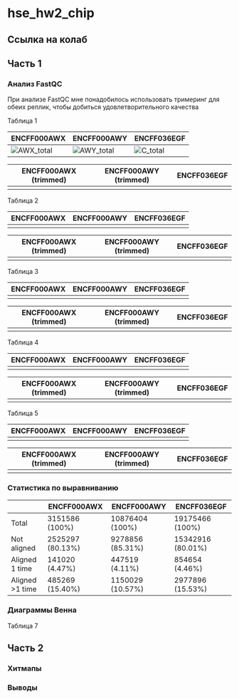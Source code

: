 # hse_hw2_chip

## Ссылка на колаб

## Часть 1

### Анализ FastQC

При анализе FastQC мне понадобилось использовать тримеринг для обеих реплик, чтобы добиться удовлетворительного качества

Таблица 1

| ENCFF000AWX | ENCFF000AWY | ENCFF036EGF |
| ----------------- | ----------------- | ----------------- |
| ![AWX_total](https://user-images.githubusercontent.com/79662580/157737331-599621b0-bd39-4876-9717-458927cc6b0a.png)| ![AWY_total](https://user-images.githubusercontent.com/79662580/157737347-199ce493-0430-428d-8e5f-39f3ba78d55a.png) | ![C_total](https://user-images.githubusercontent.com/79662580/157737356-4e893175-af5e-4b70-8165-63140ad25bfa.png) |

| ENCFF000AWX (trimmed) | ENCFF000AWY (trimmed) | ENCFF036EGF |
| ----------------- | ----------------- | ----------------- |
|  |  |  |

Таблица 2

| ENCFF000AWX | ENCFF000AWY | ENCFF036EGF |
| ----------------- | ----------------- | ----------------- |
|  |  |  |

| ENCFF000AWX (trimmed) | ENCFF000AWY (trimmed) | ENCFF036EGF |
| ----------------- | ----------------- | ----------------- |
|  |  |  |

Таблица 3

| ENCFF000AWX | ENCFF000AWY | ENCFF036EGF |
| ----------------- | ----------------- | ----------------- |
|  |  |  |

| ENCFF000AWX (trimmed) | ENCFF000AWY (trimmed) | ENCFF036EGF |
| ----------------- | ----------------- | ----------------- |
|  |  |  |

Таблица 4

| ENCFF000AWX | ENCFF000AWY | ENCFF036EGF |
| ----------------- | ----------------- | ----------------- |
|  |  |  |

| ENCFF000AWX (trimmed) | ENCFF000AWY (trimmed) | ENCFF036EGF |
| ----------------- | ----------------- | ----------------- |
|  |  |  |

Таблица 5

| ENCFF000AWX | ENCFF000AWY | ENCFF036EGF |
| ----------------- | ----------------- | ----------------- |
|  |  |  |

| ENCFF000AWX (trimmed) | ENCFF000AWY (trimmed) | ENCFF036EGF |
| ----------------- | ----------------- | ----------------- |
|  |  |  |

### Статистика по выравниванию

|             | ENCFF000AWX | ENCFF000AWY | ENCFF036EGF |
| ----------- | ----------------- | ----------------- | ----------------- |
| Total       | 3151586 (100%) | 10876404 (100%) | 19175466 (100%) |
| Not aligned | 2525297 (80.13%) | 9278856 (85.31%) | 15342916 (80.01%) |
| Aligned 1 time | 141020 (4.47%) | 447519 (4.11%) | 854654 (4.46%) |
| Aligned >1 time | 485269 (15.40%) | 1150029 (10.57%) | 2977896 (15.53%) |

### Диаграммы Венна

Таблица 7

## Часть 2

### Хитмапы

### Выводы
